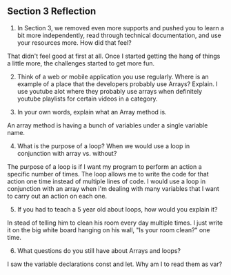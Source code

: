 ## Section 3 Reflection

1. In Section 3, we removed even more supports and pushed you to learn a bit more independently, read through technical documentation, and use your resources more. How did that feel?

That didn't feel good at first at all.  Once I started getting the hang of things a little more, the challenges started to get more fun.  

2. Think of a web or mobile application you use regularly. Where is an example of a place that the developers probably use Arrays? Explain.
I use youtube alot where they probably use arrays when definitely youtube playlists for certain videos in a category.

3. In your own words, explain what an Array method is.

An array method is having a bunch of variables under a single variable name.

4. What is the purpose of a loop? When we would use a loop in conjunction with array vs. without?

The purpose of a loop is if I want my program to perform an action a specific number of times.  The loop allows me to write the code for that action one time instead of multiple lines of code.  I would use a loop in conjunction with an array when i'm dealing with many variables that I want to carry out an action on each one.

5. If you had to teach a 5 year old about loops, how would you explain it?

In stead of telling him to clean his room every day multiple times. I just write it on the big white board hanging on his wall, "Is your room clean?" one time.

6. What questions do you still have about Arrays and loops?

I saw the variable declarations const and let.  Why am I to read them as var?
